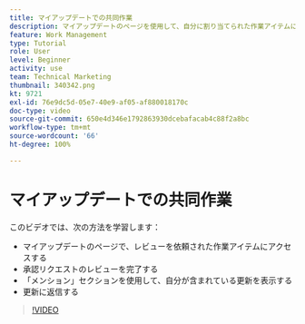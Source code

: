```yaml
---
title: マイアップデートでの共同作業
description: マイアップデートのページを使用して、自分に割り当てられた作業アイテムにアクセスします。
feature: Work Management
type: Tutorial
role: User
level: Beginner
activity: use
team: Technical Marketing
thumbnail: 340342.png
kt: 9721
exl-id: 76e9dc5d-05e7-40e9-af05-af880018170c
doc-type: video
source-git-commit: 650e4d346e1792863930dcebafacab4c88f2a8bc
workflow-type: tm+mt
source-wordcount: '66'
ht-degree: 100%

---
```


# マイアップデートでの共同作業

このビデオでは、次の方法を学習します：

* マイアップデートのページで、レビューを依頼された作業アイテムにアクセスする
* 承認リクエストのレビューを完了する
* 「メンション」セクションを使用して、自分が含まれている更新を表示する
* 更新に返信する

>[!VIDEO](https://video.tv.adobe.com/v/340342/?quality=12&learn=on)
